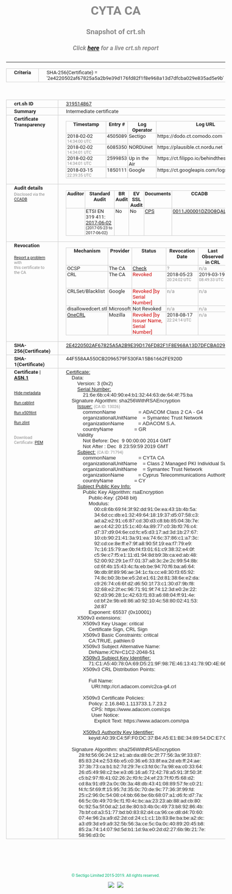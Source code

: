 # CYTA CA
### Snapshot of crt.sh
##### Click [here](https://crt.sh/?q=2E4220502AF67825A5A2B9E39D176FD82F1F8E968A13D7DFCBA029E835AD5E9B) for a live crt.sh report

---
<!DOCTYPE HTML PUBLIC "-//W3C//DTD HTML 4.0 Transitional//EN">
<HTML>
<HEAD>
  <META http-equiv="Content-Type" content="text/html; charset=UTF-8">
  <TITLE>crt.sh | 2e4220502af67825a5a2b9e39d176fd82f1f8e968a13d7dfcba029e835ad5e9b</TITLE>
  <META name="description" content="Free CT Log Certificate Search Tool from Sectigo (formerly Comodo CA)">
  <META name="keywords" content="crt.sh, CT, Certificate Transparency, Certificate Search, SSL Certificate, Sectigo, Comodo CA">
  <LINK href="//fonts.googleapis.com/css?family=Roboto+Mono|Roboto:400,400i,700,700i" rel="stylesheet">
  <STYLE type="text/css">
    a {
      white-space: nowrap;
    }
    body {
      color: #888888;
      font: 12pt Roboto, sans-serif;
      padding-top: 10px;
      text-align: center
    }
    form {
      margin: 0px
    }
    span {
      border-radius: 10px
    }
    span.heading {
      color: #888888;
      font: 12pt Roboto, sans-serif
    }
    span.title {
      background-color: #00B373;
      color: #FFFFFF;
      font: bold 18pt Roboto, sans-serif;
      padding: 0px 5px
    }
    span.text {
      color: #888888;
      font: 10pt Roboto, sans-serif
    }
    span.whiteongrey {
      background-color: #D9D9D6;
      color: #FFFFFF;
      font: bold 18pt Roboto, sans-serif;
      padding: 0px 5px
    }
    table {
      border-collapse: collapse;
      color: #222222;
      font: 10pt Roboto, sans-serif;
      margin-left: auto;
      margin-right: auto
    }
    table.options {
      border: none;
      margin-left: 10px
    }
    td, th {
      border: 1px solid #CCCCCC;
      padding: 0px 2px;
      text-align: left;
      vertical-align: top
    }
    td.outer, th.outer {
      border: 1px solid #CCCCCC;
      padding: 2px 20px;
      text-align: left
    }
    th.heading {
      color: #888888;
      font: bold italic 12pt Roboto, sans-serif;
      padding: 20px 0px 0px;
      text-align: center
    }
    th.options, td.options {
      border: none;
      vertical-align: middle
    }
    td.text {
      font: 10pt "Roboto Mono", sans-serif;
      padding: 2px 20px
    }
    td.heading {
      border: none;
      color: #888888;
      font: 12pt Roboto, sans-serif;
      padding-top: 20px;
      text-align: center
    }
    table.lint td, th {
      text-align: center
    }
    .button {
      background-color: #00B373;
      border-radius: 10px;
      color: #FFFFFF;
      font: bold 13pt Roboto, sans-serif
    }
    .copyright {
      font: 8pt Roboto, sans-serif;
      color: #00B373
    }
    .input {
      border: 1px solid #888888;
      font-weight: bold;
      text-align: center
    }
    .small {
      font: 8pt Roboto, sans-serif;
      color: #888888
    }
    .error {
      background-color: #FFDFDF;
      color: #CC0000;
      font-weight: bold
    }
    .fatal {
      background-color: #0000AA;
      color: #FFFFFF;
      font-weight: bold
    }
    .notice {
      background-color: #FFFFDF;
      color: #606000
    }
    .warning {
      background-color: #FFEFDF;
      color: #DF6000
    }
  </STYLE>
</HEAD>
<BODY>

<TABLE>
  <TR>
    <TH class="outer">Criteria</TH>
    <TD class="outer">SHA-256(Certificate) = '2e4220502af67825a5a2b9e39d176fd82f1f8e968a13d7dfcba029e835ad5e9b'</TD>
  </TR>
</TABLE>
<BR>
<TABLE>
  <TR>
    <TH class="outer">crt.sh ID</TH>
    <TD class="outer"><A href="?id=319514867">319514867</A></TD>
  </TR>
  <TR>
    <TH class="outer">Summary</TH>
    <TD class="outer">Intermediate certificate</TD>
  </TR>
  <TR>
    <TH class="outer">Certificate<BR>Transparency</TH>
    <TD class="outer">
<TABLE class="options" style="margin-left:0px">
  <TR>
    <TH>Timestamp</TH>
    <TH>Entry #</TH>
    <TH>Log Operator</TH>
    <TH>Log URL</TH>
  </TR>
  <TR>
    <TD>2018-02-02&nbsp; <FONT class="small">14:34:00 UTC</FONT></TD>
    <TD>4505089</TD>
    <TD>Sectigo</TD>
    <TD>https://dodo.ct.comodo.com</TD>
  </TR>
  <TR>
    <TD>2018-02-02&nbsp; <FONT class="small">14:34:01 UTC</FONT></TD>
    <TD>6085350</TD>
    <TD>NORDUnet</TD>
    <TD>https://plausible.ct.nordu.net</TD>
  </TR>
  <TR>
    <TD>2018-02-02&nbsp; <FONT class="small">14:34:01 UTC</FONT></TD>
    <TD>2599853</TD>
    <TD>Up in the Air</TD>
    <TD>https://ct.filippo.io/behindthesofa</TD>
  </TR>
  <TR>
    <TD>2018-03-15&nbsp; <FONT class="small">22:39:35 UTC</FONT></TD>
    <TD>1850111</TD>
    <TD>Google</TD>
    <TD>https://ct.googleapis.com/logs/argon2019</TD>
  </TR>
</TABLE>
    </TD>
  </TR>
  <TR>
    <TH class="outer">Audit details<BR>
      <DIV class="small" style="padding-top:3px">Disclosed via the
        <A href="//ccadb-public.secure.force.com/mozilla/PublicAllIntermediateCerts" target="_blank">CCADB</A></DIV>
    </TH>
    <TD class="outer">
<TABLE class="options" style="margin-left:0px">
  <TR>
    <TH>Auditor</TH>
    <TH>Standard Audit</TH>
    <TH>BR Audit</TH>
    <TH>EV SSL Audit</TH>
    <TH>Documents</TH>
    <TH>CCADB</TH>
    <TH>Root Owner / Certificate</TH>
  </TR>
  <TR>
    <TD style="vertical-align:middle"></TD>
    <TD>ETSI EN 319 411:
      <A href="https://bug1435436.bmoattachments.org/attachment.cgi?id=8948020" target="_blank">2017-06-02</A>
      <BR><FONT style="font-size:8pt">(2017-05-23 to 2017-06-02)</FONT></TD>
    <TD>No    <TD>No    <TD>
      <A href="https://www.symantec.com/content/en/us/about/media/repository/stn-cp.pdf" target="blank">CPS</A>
    </TD>
    <TD><A href="//ccadb.force.com/0011J00001DZ0O8QAL" target="_blank">0011J00001DZ0O8QAL</A></TD>
    <TD><A href="/?id=68409">DigiCert</A></TD>
  </TR>
</TABLE>
    </TD>
  </TR>
  <TR>
    <TH class="outer">Revocation<BR><BR>
      <DIV class="small" style="padding-top:3px"><A href="?id=319514867&opt=problemreporting">Report a problem</A> with<BR>this certificate to the CA</DIV></TH>
    <TD class="outer">
      <TABLE class="options" style="margin-left:0px">
        <TR>
          <TH>Mechanism</TH>
          <TH>Provider</TH>
          <TH>Status</TH>
          <TH>Revocation Date</TH>
          <TH>Last Observed in CRL</TH>
          <TH>Last Checked <SPAN style="color:#CC0000;vertical-align:middle;font-size:70%;font-weight:normal">(Error)</SPAN></TH>
        </TR>
        <TR>
          <TD>OCSP</TD>
          <TD>The CA</TD>
          <TD><A href="?id=319514867&opt=ocsp">Check</A></TD>
          <TD><SPAN style="color:#888888">?</SPAN></TD>
          <TD><SPAN style="color:#888888">n/a</SPAN></TD>
          <TD><SPAN style="color:#888888">?</SPAN></TD>
        </TR>
        <TR>
          <TD>CRL</TD>
          <TD>The CA</TD>
          <TD><SPAN style="color:#CC0000">Revoked</SPAN></TD><TD>2018-05-23&nbsp; <FONT class="small">20:24:02 UTC</FONT></TD><TD>2019-03-19&nbsp; <FONT class="small">08:49:33 UTC</FONT></TD><TD>2019-12-04&nbsp; <FONT class="small">16:39:08 UTC</FONT></TD>
        </TR>
        <TR>
          <TD>CRLSet/Blacklist</TD>
          <TD>Google</TD>
          <TD><SPAN style="color:#CC0000">Revoked [by Serial Number]</SPAN></TD>
          <TD><SPAN style="color:#888888">n/a</SPAN></TD>
          <TD><SPAN style="color:#888888">n/a</SPAN></TD>
          <TD><SPAN style="color:#888888">n/a</SPAN></TD>
        </TR>
        <TR>
          <TD>disallowedcert.stl</TD>
          <TD>Microsoft</TD>
          <TD>Not Revoked</TD>
          <TD><SPAN style="color:#888888">n/a</SPAN></TD>
          <TD><SPAN style="color:#888888">n/a</SPAN></TD>
          <TD><SPAN style="color:#888888">n/a</SPAN></TD>
        </TR>
        <TR>
          <TD><A href="/mozilla-onecrl" target="_blank">OneCRL</A></TD>
          <TD>Mozilla</TD>
          <TD><SPAN style="color:#CC0000">Revoked [by Issuer Name, Serial Number]</SPAN></TD><TD>2018-08-17&nbsp; <FONT class="small">22:24:14 UTC</FONT></TD>
          <TD><SPAN style="color:#888888">n/a</SPAN></TD>
          <TD><SPAN style="color:#888888">n/a</SPAN></TD>
        </TR>
      </TABLE>
    </TD>
  </TR>
  <TR>
    <TH class="outer">SHA-256(Certificate)</TH>
    <TD class="outer"><A href="//censys.io/certificates/2e4220502af67825a5a2b9e39d176fd82f1f8e968a13d7dfcba029e835ad5e9b">2E4220502AF67825A5A2B9E39D176FD82F1F8E968A13D7DFCBA029E835AD5E9B</A></TD>
  </TR>
  <TR>
    <TH class="outer">SHA-1(Certificate)</TH>
    <TD class="outer">44F558AA550CB2096579F530FA15B61662FE920D</TD>
  </TR>
  <TR>
    <TH class="outer">Certificate | <A href="?asn1=319514867">ASN.1</A>
      <SPAN class="small"><BR>
      <BR><BR><A href="?id=319514867&opt=nometadata">Hide metadata</A>
      <BR><BR><A href="?id=319514867&opt=cablint">Run cablint</A>
      <BR><BR><A href="?id=319514867&opt=x509lint">Run x509lint</A>
      <BR><BR><A href="?id=319514867&opt=zlint">Run zlint</A>
      <BR><BR><BR>Download Certificate: <A href="?d=319514867">PEM</A>
      </SPAN>
    </TH>
    <TD class="text"><A href="?d=319514867">Certificate:</A><BR>&nbsp;&nbsp;&nbsp;&nbsp;Data:<BR>&nbsp;&nbsp;&nbsp;&nbsp;&nbsp;&nbsp;&nbsp;&nbsp;Version:&nbsp;3&nbsp;(0x2)<BR>&nbsp;&nbsp;&nbsp;&nbsp;&nbsp;&nbsp;&nbsp;&nbsp;<A href="?serial=216e6bc44090e4b1324463de644f75ba">Serial&nbsp;Number:</A><BR>&nbsp;&nbsp;&nbsp;&nbsp;&nbsp;&nbsp;&nbsp;&nbsp;&nbsp;&nbsp;&nbsp;&nbsp;21:6e:6b:c4:40:90:e4:b1:32:44:63:de:64:4f:75:ba<BR>&nbsp;&nbsp;&nbsp;&nbsp;Signature&nbsp;Algorithm:&nbsp;sha256WithRSAEncryption<BR>&nbsp;&nbsp;&nbsp;&nbsp;&nbsp;&nbsp;&nbsp;&nbsp;<A href="?caid=13026">Issuer:</A> <SPAN class="small">(CA ID: 13026)</SPAN><BR>&nbsp;&nbsp;&nbsp;&nbsp;&nbsp;&nbsp;&nbsp;&nbsp;&nbsp;&nbsp;&nbsp;&nbsp;commonName&nbsp;&nbsp;&nbsp;&nbsp;&nbsp;&nbsp;&nbsp;&nbsp;&nbsp;&nbsp;&nbsp;&nbsp;&nbsp;&nbsp;&nbsp;&nbsp;=&nbsp;ADACOM&nbsp;Class&nbsp;2&nbsp;CA&nbsp;-&nbsp;G4<BR>&nbsp;&nbsp;&nbsp;&nbsp;&nbsp;&nbsp;&nbsp;&nbsp;&nbsp;&nbsp;&nbsp;&nbsp;organizationalUnitName&nbsp;&nbsp;&nbsp;&nbsp;=&nbsp;Symantec&nbsp;Trust&nbsp;Network<BR>&nbsp;&nbsp;&nbsp;&nbsp;&nbsp;&nbsp;&nbsp;&nbsp;&nbsp;&nbsp;&nbsp;&nbsp;organizationName&nbsp;&nbsp;&nbsp;&nbsp;&nbsp;&nbsp;&nbsp;&nbsp;&nbsp;&nbsp;=&nbsp;ADACOM&nbsp;S.A.<BR>&nbsp;&nbsp;&nbsp;&nbsp;&nbsp;&nbsp;&nbsp;&nbsp;&nbsp;&nbsp;&nbsp;&nbsp;countryName&nbsp;&nbsp;&nbsp;&nbsp;&nbsp;&nbsp;&nbsp;&nbsp;&nbsp;&nbsp;&nbsp;&nbsp;&nbsp;&nbsp;&nbsp;=&nbsp;GR<BR>&nbsp;&nbsp;&nbsp;&nbsp;&nbsp;&nbsp;&nbsp;&nbsp;Validity<BR>&nbsp;&nbsp;&nbsp;&nbsp;&nbsp;&nbsp;&nbsp;&nbsp;&nbsp;&nbsp;&nbsp;&nbsp;Not&nbsp;Before:&nbsp;Dec&nbsp;&nbsp;9&nbsp;00:00:00&nbsp;2014&nbsp;GMT<BR>&nbsp;&nbsp;&nbsp;&nbsp;&nbsp;&nbsp;&nbsp;&nbsp;&nbsp;&nbsp;&nbsp;&nbsp;Not&nbsp;After&nbsp;:&nbsp;Dec&nbsp;&nbsp;8&nbsp;23:59:59&nbsp;2019&nbsp;GMT<BR>&nbsp;&nbsp;&nbsp;&nbsp;&nbsp;&nbsp;&nbsp;&nbsp;<A href="?caid=71794">Subject:</A> <SPAN class="small">(CA ID: 71794)</SPAN><BR>&nbsp;&nbsp;&nbsp;&nbsp;&nbsp;&nbsp;&nbsp;&nbsp;&nbsp;&nbsp;&nbsp;&nbsp;commonName&nbsp;&nbsp;&nbsp;&nbsp;&nbsp;&nbsp;&nbsp;&nbsp;&nbsp;&nbsp;&nbsp;&nbsp;&nbsp;&nbsp;&nbsp;&nbsp;=&nbsp;CYTA&nbsp;CA<BR>&nbsp;&nbsp;&nbsp;&nbsp;&nbsp;&nbsp;&nbsp;&nbsp;&nbsp;&nbsp;&nbsp;&nbsp;organizationalUnitName&nbsp;&nbsp;&nbsp;&nbsp;=&nbsp;Class&nbsp;2&nbsp;Managed&nbsp;PKI&nbsp;Individual&nbsp;Subscriber&nbsp;CA<BR>&nbsp;&nbsp;&nbsp;&nbsp;&nbsp;&nbsp;&nbsp;&nbsp;&nbsp;&nbsp;&nbsp;&nbsp;organizationalUnitName&nbsp;&nbsp;&nbsp;&nbsp;=&nbsp;Symantec&nbsp;Trust&nbsp;Network<BR>&nbsp;&nbsp;&nbsp;&nbsp;&nbsp;&nbsp;&nbsp;&nbsp;&nbsp;&nbsp;&nbsp;&nbsp;organizationName&nbsp;&nbsp;&nbsp;&nbsp;&nbsp;&nbsp;&nbsp;&nbsp;&nbsp;&nbsp;=&nbsp;Cyprus&nbsp;Telecommunications&nbsp;Authority<BR>&nbsp;&nbsp;&nbsp;&nbsp;&nbsp;&nbsp;&nbsp;&nbsp;&nbsp;&nbsp;&nbsp;&nbsp;countryName&nbsp;&nbsp;&nbsp;&nbsp;&nbsp;&nbsp;&nbsp;&nbsp;&nbsp;&nbsp;&nbsp;&nbsp;&nbsp;&nbsp;&nbsp;=&nbsp;CY<BR>&nbsp;&nbsp;&nbsp;&nbsp;&nbsp;&nbsp;&nbsp;&nbsp;<A href="?spkisha256=05f3a4541041567b93ec4ab1b15322b17f23db9d5ca9440ed0b65bd840388cd1">Subject&nbsp;Public&nbsp;Key&nbsp;Info:</A><BR>&nbsp;&nbsp;&nbsp;&nbsp;&nbsp;&nbsp;&nbsp;&nbsp;&nbsp;&nbsp;&nbsp;&nbsp;Public&nbsp;Key&nbsp;Algorithm:&nbsp;rsaEncryption<BR>&nbsp;&nbsp;&nbsp;&nbsp;&nbsp;&nbsp;&nbsp;&nbsp;&nbsp;&nbsp;&nbsp;&nbsp;&nbsp;&nbsp;&nbsp;&nbsp;Public-Key:&nbsp;(2048&nbsp;bit)<BR>&nbsp;&nbsp;&nbsp;&nbsp;&nbsp;&nbsp;&nbsp;&nbsp;&nbsp;&nbsp;&nbsp;&nbsp;&nbsp;&nbsp;&nbsp;&nbsp;Modulus:<BR>&nbsp;&nbsp;&nbsp;&nbsp;&nbsp;&nbsp;&nbsp;&nbsp;&nbsp;&nbsp;&nbsp;&nbsp;&nbsp;&nbsp;&nbsp;&nbsp;&nbsp;&nbsp;&nbsp;&nbsp;00:c8:6b:69:f4:3f:92:dd:91:0e:ea:43:1b:4b:5a:<BR>&nbsp;&nbsp;&nbsp;&nbsp;&nbsp;&nbsp;&nbsp;&nbsp;&nbsp;&nbsp;&nbsp;&nbsp;&nbsp;&nbsp;&nbsp;&nbsp;&nbsp;&nbsp;&nbsp;&nbsp;34:6d:cc:db:e1:32:49:64:18:19:37:d5:07:58:c3:<BR>&nbsp;&nbsp;&nbsp;&nbsp;&nbsp;&nbsp;&nbsp;&nbsp;&nbsp;&nbsp;&nbsp;&nbsp;&nbsp;&nbsp;&nbsp;&nbsp;&nbsp;&nbsp;&nbsp;&nbsp;ad:a2:e2:91:c6:87:cd:30:d3:c8:bb:85:04:3b:7e:<BR>&nbsp;&nbsp;&nbsp;&nbsp;&nbsp;&nbsp;&nbsp;&nbsp;&nbsp;&nbsp;&nbsp;&nbsp;&nbsp;&nbsp;&nbsp;&nbsp;&nbsp;&nbsp;&nbsp;&nbsp;ae:c4:42:20:15:1c:40:4a:89:77:c0:3b:f0:76:c4:<BR>&nbsp;&nbsp;&nbsp;&nbsp;&nbsp;&nbsp;&nbsp;&nbsp;&nbsp;&nbsp;&nbsp;&nbsp;&nbsp;&nbsp;&nbsp;&nbsp;&nbsp;&nbsp;&nbsp;&nbsp;d7:37:d9:04:6e:cd:fc:e5:d3:17:ad:3d:1b:27:67:<BR>&nbsp;&nbsp;&nbsp;&nbsp;&nbsp;&nbsp;&nbsp;&nbsp;&nbsp;&nbsp;&nbsp;&nbsp;&nbsp;&nbsp;&nbsp;&nbsp;&nbsp;&nbsp;&nbsp;&nbsp;10:cb:90:21:41:3a:91:ea:74:6c:37:86:c1:a7:3c:<BR>&nbsp;&nbsp;&nbsp;&nbsp;&nbsp;&nbsp;&nbsp;&nbsp;&nbsp;&nbsp;&nbsp;&nbsp;&nbsp;&nbsp;&nbsp;&nbsp;&nbsp;&nbsp;&nbsp;&nbsp;92:cd:ce:8e:ff:e7:9f:a8:90:5f:19:ea:f7:79:e9:<BR>&nbsp;&nbsp;&nbsp;&nbsp;&nbsp;&nbsp;&nbsp;&nbsp;&nbsp;&nbsp;&nbsp;&nbsp;&nbsp;&nbsp;&nbsp;&nbsp;&nbsp;&nbsp;&nbsp;&nbsp;7c:16:15:79:ae:0b:f4:f3:01:61:c9:38:32:e4:0f:<BR>&nbsp;&nbsp;&nbsp;&nbsp;&nbsp;&nbsp;&nbsp;&nbsp;&nbsp;&nbsp;&nbsp;&nbsp;&nbsp;&nbsp;&nbsp;&nbsp;&nbsp;&nbsp;&nbsp;&nbsp;c5:9e:c7:f5:e1:11:d1:94:8d:b9:3b:ca:ed:ab:48:<BR>&nbsp;&nbsp;&nbsp;&nbsp;&nbsp;&nbsp;&nbsp;&nbsp;&nbsp;&nbsp;&nbsp;&nbsp;&nbsp;&nbsp;&nbsp;&nbsp;&nbsp;&nbsp;&nbsp;&nbsp;52:00:92:29:1e:f7:01:37:a8:3c:2e:2c:99:54:8b:<BR>&nbsp;&nbsp;&nbsp;&nbsp;&nbsp;&nbsp;&nbsp;&nbsp;&nbsp;&nbsp;&nbsp;&nbsp;&nbsp;&nbsp;&nbsp;&nbsp;&nbsp;&nbsp;&nbsp;&nbsp;cd:6f:4b:15:43:4c:fa:eb:be:94:70:f6:ba:a6:64:<BR>&nbsp;&nbsp;&nbsp;&nbsp;&nbsp;&nbsp;&nbsp;&nbsp;&nbsp;&nbsp;&nbsp;&nbsp;&nbsp;&nbsp;&nbsp;&nbsp;&nbsp;&nbsp;&nbsp;&nbsp;9b:db:8f:89:96:ae:34:1c:fa:cc:e8:30:f3:65:92:<BR>&nbsp;&nbsp;&nbsp;&nbsp;&nbsp;&nbsp;&nbsp;&nbsp;&nbsp;&nbsp;&nbsp;&nbsp;&nbsp;&nbsp;&nbsp;&nbsp;&nbsp;&nbsp;&nbsp;&nbsp;74:8c:b0:3b:be:e5:2d:e1:61:2d:81:38:6e:e2:da:<BR>&nbsp;&nbsp;&nbsp;&nbsp;&nbsp;&nbsp;&nbsp;&nbsp;&nbsp;&nbsp;&nbsp;&nbsp;&nbsp;&nbsp;&nbsp;&nbsp;&nbsp;&nbsp;&nbsp;&nbsp;c9:26:74:c6:6f:d2:d6:50:1f:73:c1:30:d7:9b:f8:<BR>&nbsp;&nbsp;&nbsp;&nbsp;&nbsp;&nbsp;&nbsp;&nbsp;&nbsp;&nbsp;&nbsp;&nbsp;&nbsp;&nbsp;&nbsp;&nbsp;&nbsp;&nbsp;&nbsp;&nbsp;32:68:e2:2f:ec:96:71:91:9f:74:12:3d:e0:2e:22:<BR>&nbsp;&nbsp;&nbsp;&nbsp;&nbsp;&nbsp;&nbsp;&nbsp;&nbsp;&nbsp;&nbsp;&nbsp;&nbsp;&nbsp;&nbsp;&nbsp;&nbsp;&nbsp;&nbsp;&nbsp;92:d3:96:28:1c:42:63:f1:83:a6:88:04:ff:91:4e:<BR>&nbsp;&nbsp;&nbsp;&nbsp;&nbsp;&nbsp;&nbsp;&nbsp;&nbsp;&nbsp;&nbsp;&nbsp;&nbsp;&nbsp;&nbsp;&nbsp;&nbsp;&nbsp;&nbsp;&nbsp;cd:bf:2e:9b:e8:86:a0:92:10:4c:58:80:02:41:53:<BR>&nbsp;&nbsp;&nbsp;&nbsp;&nbsp;&nbsp;&nbsp;&nbsp;&nbsp;&nbsp;&nbsp;&nbsp;&nbsp;&nbsp;&nbsp;&nbsp;&nbsp;&nbsp;&nbsp;&nbsp;2d:87<BR>&nbsp;&nbsp;&nbsp;&nbsp;&nbsp;&nbsp;&nbsp;&nbsp;&nbsp;&nbsp;&nbsp;&nbsp;&nbsp;&nbsp;&nbsp;&nbsp;Exponent:&nbsp;65537&nbsp;(0x10001)<BR>&nbsp;&nbsp;&nbsp;&nbsp;&nbsp;&nbsp;&nbsp;&nbsp;X509v3&nbsp;extensions:<BR>&nbsp;&nbsp;&nbsp;&nbsp;&nbsp;&nbsp;&nbsp;&nbsp;&nbsp;&nbsp;&nbsp;&nbsp;X509v3&nbsp;Key&nbsp;Usage:&nbsp;critical<BR>&nbsp;&nbsp;&nbsp;&nbsp;&nbsp;&nbsp;&nbsp;&nbsp;&nbsp;&nbsp;&nbsp;&nbsp;&nbsp;&nbsp;&nbsp;&nbsp;Certificate&nbsp;Sign,&nbsp;CRL&nbsp;Sign<BR>&nbsp;&nbsp;&nbsp;&nbsp;&nbsp;&nbsp;&nbsp;&nbsp;&nbsp;&nbsp;&nbsp;&nbsp;X509v3&nbsp;Basic&nbsp;Constraints:&nbsp;critical<BR>&nbsp;&nbsp;&nbsp;&nbsp;&nbsp;&nbsp;&nbsp;&nbsp;&nbsp;&nbsp;&nbsp;&nbsp;&nbsp;&nbsp;&nbsp;&nbsp;CA:TRUE,&nbsp;pathlen:0<BR>&nbsp;&nbsp;&nbsp;&nbsp;&nbsp;&nbsp;&nbsp;&nbsp;&nbsp;&nbsp;&nbsp;&nbsp;X509v3&nbsp;Subject&nbsp;Alternative&nbsp;Name:&nbsp;<BR>&nbsp;&nbsp;&nbsp;&nbsp;&nbsp;&nbsp;&nbsp;&nbsp;&nbsp;&nbsp;&nbsp;&nbsp;&nbsp;&nbsp;&nbsp;&nbsp;DirName:/CN=C1C2-2048-51<BR>&nbsp;&nbsp;&nbsp;&nbsp;&nbsp;&nbsp;&nbsp;&nbsp;&nbsp;&nbsp;&nbsp;&nbsp;<A href="?ski=71c1a540780a69d5219f987e461341789d4e6683">X509v3&nbsp;Subject&nbsp;Key&nbsp;Identifier:</A><BR>&nbsp;&nbsp;&nbsp;&nbsp;&nbsp;&nbsp;&nbsp;&nbsp;&nbsp;&nbsp;&nbsp;&nbsp;&nbsp;&nbsp;&nbsp;&nbsp;71:C1:A5:40:78:0A:69:D5:21:9F:98:7E:46:13:41:78:9D:4E:66:83<BR>&nbsp;&nbsp;&nbsp;&nbsp;&nbsp;&nbsp;&nbsp;&nbsp;&nbsp;&nbsp;&nbsp;&nbsp;X509v3&nbsp;CRL&nbsp;Distribution&nbsp;Points:&nbsp;<BR><BR>&nbsp;&nbsp;&nbsp;&nbsp;&nbsp;&nbsp;&nbsp;&nbsp;&nbsp;&nbsp;&nbsp;&nbsp;&nbsp;&nbsp;&nbsp;&nbsp;Full&nbsp;Name:<BR>&nbsp;&nbsp;&nbsp;&nbsp;&nbsp;&nbsp;&nbsp;&nbsp;&nbsp;&nbsp;&nbsp;&nbsp;&nbsp;&nbsp;&nbsp;&nbsp;&nbsp;&nbsp;URI:http://crl.adacom.com/c2ca-g4.crl<BR><BR>&nbsp;&nbsp;&nbsp;&nbsp;&nbsp;&nbsp;&nbsp;&nbsp;&nbsp;&nbsp;&nbsp;&nbsp;X509v3&nbsp;Certificate&nbsp;Policies:&nbsp;<BR>&nbsp;&nbsp;&nbsp;&nbsp;&nbsp;&nbsp;&nbsp;&nbsp;&nbsp;&nbsp;&nbsp;&nbsp;&nbsp;&nbsp;&nbsp;&nbsp;Policy:&nbsp;2.16.840.1.113733.1.7.23.2<BR>&nbsp;&nbsp;&nbsp;&nbsp;&nbsp;&nbsp;&nbsp;&nbsp;&nbsp;&nbsp;&nbsp;&nbsp;&nbsp;&nbsp;&nbsp;&nbsp;&nbsp;&nbsp;CPS:&nbsp;https://www.adacom.com/cps<BR>&nbsp;&nbsp;&nbsp;&nbsp;&nbsp;&nbsp;&nbsp;&nbsp;&nbsp;&nbsp;&nbsp;&nbsp;&nbsp;&nbsp;&nbsp;&nbsp;&nbsp;&nbsp;User&nbsp;Notice:<BR>&nbsp;&nbsp;&nbsp;&nbsp;&nbsp;&nbsp;&nbsp;&nbsp;&nbsp;&nbsp;&nbsp;&nbsp;&nbsp;&nbsp;&nbsp;&nbsp;&nbsp;&nbsp;&nbsp;&nbsp;Explicit&nbsp;Text:&nbsp;https://www.adacom.com/rpa<BR><BR>&nbsp;&nbsp;&nbsp;&nbsp;&nbsp;&nbsp;&nbsp;&nbsp;&nbsp;&nbsp;&nbsp;&nbsp;<A href="?ski=a039c45ff0dc37b4a5e1be348954dce7cc6da33d">X509v3&nbsp;Authority&nbsp;Key&nbsp;Identifier:</A><BR>&nbsp;&nbsp;&nbsp;&nbsp;&nbsp;&nbsp;&nbsp;&nbsp;&nbsp;&nbsp;&nbsp;&nbsp;&nbsp;&nbsp;&nbsp;&nbsp;keyid:A0:39:C4:5F:F0:DC:37:B4:A5:E1:BE:34:89:54:DC:E7:CC:6D:A3:3D<BR><BR>&nbsp;&nbsp;&nbsp;&nbsp;Signature&nbsp;Algorithm:&nbsp;sha256WithRSAEncryption<BR>&nbsp;&nbsp;&nbsp;&nbsp;&nbsp;&nbsp;&nbsp;&nbsp;&nbsp;28:fd:56:06:24:12:e1:ab:da:d8:0c:2f:77:56:3a:9f:33:87:<BR>&nbsp;&nbsp;&nbsp;&nbsp;&nbsp;&nbsp;&nbsp;&nbsp;&nbsp;85:83:24:e2:53:6b:e5:c0:36:e6:33:8f:ea:2d:eb:ff:24:ae:<BR>&nbsp;&nbsp;&nbsp;&nbsp;&nbsp;&nbsp;&nbsp;&nbsp;&nbsp;37:3b:73:ca:b1:b2:7d:29:7e:c3:fd:0c:7a:98:ea:c0:33:64:<BR>&nbsp;&nbsp;&nbsp;&nbsp;&nbsp;&nbsp;&nbsp;&nbsp;&nbsp;26:d5:49:98:c2:be:e3:d6:16:a6:72:42:78:a5:91:3f:50:3f:<BR>&nbsp;&nbsp;&nbsp;&nbsp;&nbsp;&nbsp;&nbsp;&nbsp;&nbsp;c5:b2:97:f8:41:02:26:2c:f0:fc:24:ef:23:7f:f0:f5:68:d2:<BR>&nbsp;&nbsp;&nbsp;&nbsp;&nbsp;&nbsp;&nbsp;&nbsp;&nbsp;cd:8a:91:d9:2a:0c:0b:3a:48:db:43:41:08:89:57:fe:c0:21:<BR>&nbsp;&nbsp;&nbsp;&nbsp;&nbsp;&nbsp;&nbsp;&nbsp;&nbsp;f4:fc:5f:69:ff:15:95:7d:35:0c:70:de:9c:77:36:3f:99:fd:<BR>&nbsp;&nbsp;&nbsp;&nbsp;&nbsp;&nbsp;&nbsp;&nbsp;&nbsp;25:c2:96:0c:54:08:c4:bb:66:be:6b:68:07:a1:d6:fc:d7:7a:<BR>&nbsp;&nbsp;&nbsp;&nbsp;&nbsp;&nbsp;&nbsp;&nbsp;&nbsp;66:5c:0b:49:70:9c:f1:f0:4c:bc:aa:23:23:ab:88:ad:cb:80:<BR>&nbsp;&nbsp;&nbsp;&nbsp;&nbsp;&nbsp;&nbsp;&nbsp;&nbsp;0c:92:5a:5f:0d:a2:1d:8e:80:b3:4b:0c:49:73:b8:92:86:4b:<BR>&nbsp;&nbsp;&nbsp;&nbsp;&nbsp;&nbsp;&nbsp;&nbsp;&nbsp;7b:bf:cd:a3:51:77:bd:b0:83:82:d4:ca:96:ce:d8:d4:70:60:<BR>&nbsp;&nbsp;&nbsp;&nbsp;&nbsp;&nbsp;&nbsp;&nbsp;&nbsp;07:4e:96:2a:a9:d2:2d:cd:24:c1:c1:1b:83:8e:ba:be:a2:dc:<BR>&nbsp;&nbsp;&nbsp;&nbsp;&nbsp;&nbsp;&nbsp;&nbsp;&nbsp;a3:d9:3d:e9:a9:32:5b:56:3a:ce:5c:0a:0c:40:89:20:45:b8:<BR>&nbsp;&nbsp;&nbsp;&nbsp;&nbsp;&nbsp;&nbsp;&nbsp;&nbsp;85:2a:74:14:07:9d:5d:b1:1d:9a:e0:2d:d2:27:6b:9b:21:7e:<BR>&nbsp;&nbsp;&nbsp;&nbsp;&nbsp;&nbsp;&nbsp;&nbsp;&nbsp;58:96:d3:0c<BR>    </TD>
  </TR>
</TABLE>

  <BR><BR><BR>

  <P class="copyright">&copy; Sectigo Limited 2015-2019. All rights reserved.</P>
  <DIV>
    <A href="https://sectigo.com/"><IMG src="/sectigo_s.png"></A>
    &nbsp;<A href="https://github.com/crtsh"><IMG src="/GitHub-Mark-32px.png"></A>
  </DIV>
</BODY>
</HTML>
